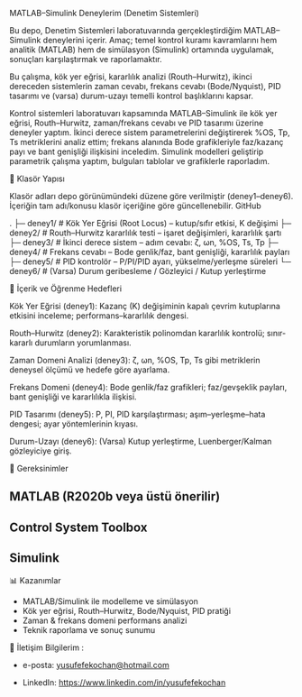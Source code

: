 MATLAB–Simulink Deneylerim (Denetim Sistemleri)


Bu depo, Denetim Sistemleri laboratuvarında gerçekleştirdiğim MATLAB–Simulink deneylerini içerir. Amaç; temel kontrol kuramı kavramlarını hem analitik (MATLAB) hem de simülasyon (Simulink) ortamında uygulamak, sonuçları karşılaştırmak ve raporlamaktır.

Bu çalışma, kök yer eğrisi, kararlılık analizi (Routh–Hurwitz), ikinci dereceden sistemlerin zaman cevabı, frekans cevabı (Bode/Nyquist), PID tasarımı ve (varsa) durum-uzayı temelli kontrol başlıklarını kapsar.

Kontrol sistemleri laboratuvarı kapsamında MATLAB–Simulink ile kök yer eğrisi, Routh–Hurwitz, zaman/frekans cevabı ve PID tasarımı üzerine deneyler yaptım. İkinci derece sistem parametrelerini değiştirerek %OS, Tp, Ts metriklerini analiz ettim; frekans alanında Bode grafikleriyle faz/kazanç payı ve bant genişliği ilişkisini inceledim. Simulink modelleri geliştirip parametrik çalışma yaptım, bulguları tablolar ve grafiklerle raporladım.

📁 Klasör Yapısı

Klasör adları depo görünümündeki düzene göre verilmiştir (deney1–deney6). İçeriğin tam adı/konusu klasör içeriğine göre güncellenebilir. 
GitHub

.
├─ deney1/   # Kök Yer Eğrisi (Root Locus) – kutup/sıfır etkisi, K değişimi
├─ deney2/   # Routh–Hurwitz kararlılık testi – işaret değişimleri, kararlılık şartı
├─ deney3/   # İkinci derece sistem – adım cevabı: ζ, ωn, %OS, Ts, Tp
├─ deney4/   # Frekans cevabı – Bode genlik/faz, bant genişliği, kararlılık payları
├─ deney5/   # PID kontrolör – P/PI/PID ayarı, yükselme/yerleşme süreleri
└─ deney6/   # (Varsa) Durum geribesleme / Gözleyici / Kutup yerleştirme


🧭 İçerik ve Öğrenme Hedefleri

Kök Yer Eğrisi (deney1): Kazanç (K) değişiminin kapalı çevrim kutuplarına etkisini inceleme; performans–kararlılık dengesi.

Routh–Hurwitz (deney2): Karakteristik polinomdan kararlılık kontrolü; sınır-kararlı durumların yorumlanması.

Zaman Domeni Analizi (deney3): ζ, ωn, %OS, Tp, Ts gibi metriklerin deneysel ölçümü ve hedefe göre ayarlama.

Frekans Domeni (deney4): Bode genlik/faz grafikleri; faz/gevşeklik payları, bant genişliği ve kararlılıkla ilişkisi.

PID Tasarımı (deney5): P, PI, PID karşılaştırması; aşım–yerleşme–hata dengesi; ayar yöntemlerinin kıyası.

Durum-Uzayı (deney6): (Varsa) Kutup yerleştirme, Luenberger/Kalman gözleyiciye giriş.


🧰 Gereksinimler

## MATLAB (R2020b veya üstü önerilir)

## Control System Toolbox

## Simulink


📊 Kazanımlar

- MATLAB/Simulink ile modelleme ve simülasyon  
- Kök yer eğrisi, Routh–Hurwitz, Bode/Nyquist, PID pratiği  
- Zaman & frekans domeni performans analizi  
- Teknik raporlama ve sonuç sunumu


👤 İletişim Bilgilerim : 

- e-posta: yusufefekochan@hotmail.com
  
- LinkedIn: https://www.linkedin.com/in/yusufefekochan



